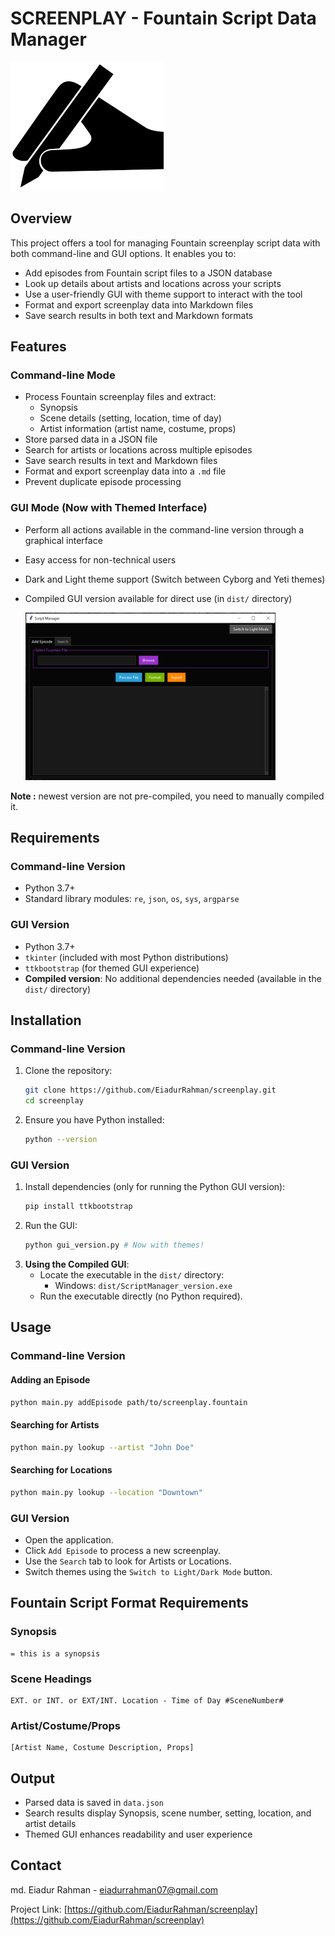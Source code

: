 # SCREENPLAY - Fountain Script Data Manager

![alt text](img/icon.png)

## Overview

This project offers a tool for managing Fountain screenplay script data with both command-line and GUI options. It enables you to:
- Add episodes from Fountain script files to a JSON database
- Look up details about artists and locations across your scripts
- Use a user-friendly GUI with theme support to interact with the tool
- Format and export screenplay data into Markdown files
- Save search results in both text and Markdown formats

## Features

### Command-line Mode
- Process Fountain screenplay files and extract:
  - Synopsis  
  - Scene details (setting, location, time of day)
  - Artist information (artist name, costume, props)
- Store parsed data in a JSON file
- Search for artists or locations across multiple episodes
- Save search results in text and Markdown files
- Format and export screenplay data into a `.md` file
- Prevent duplicate episode processing

### GUI Mode (Now with Themed Interface)
- Perform all actions available in the command-line version through a graphical interface
- Easy access for non-technical users
- Dark and Light theme support (Switch between Cyborg and Yeti themes)
- Compiled GUI version available for direct use (in `dist/` directory) 

  <img src="img/dark-theme.png" hight=300 width = 400>

**Note :** newest version are not pre-compiled, you need to manually compiled it.

## Requirements

### Command-line Version
- Python 3.7+
- Standard library modules: `re`, `json`, `os`, `sys`, `argparse`

### GUI Version
- Python 3.7+
- `tkinter` (included with most Python distributions)
- `ttkbootstrap` (for themed GUI experience)
- **Compiled version**: No additional dependencies needed (available in the `dist/` directory)

## Installation

### Command-line Version
1. Clone the repository:
    ```bash
    git clone https://github.com/EiadurRahman/screenplay.git
    cd screenplay
    ```
2. Ensure you have Python installed:
    ```bash
    python --version
    ```

### GUI Version
1. Install dependencies (only for running the Python GUI version):
    ```bash
    pip install ttkbootstrap
    ```
2. Run the GUI:
    ```bash
    python gui_version.py # Now with themes!
    ```
3. **Using the Compiled GUI**:
    - Locate the executable in the `dist/` directory:
      - Windows: `dist/ScriptManager_version.exe`
    - Run the executable directly (no Python required).

## Usage

### Command-line Version
#### Adding an Episode
```bash
python main.py addEpisode path/to/screenplay.fountain
```

#### Searching for Artists
```bash
python main.py lookup --artist "John Doe"
```

#### Searching for Locations
```bash
python main.py lookup --location "Downtown"
```

### GUI Version
- Open the application.
- Click `Add Episode` to process a new screenplay.
- Use the `Search` tab to look for Artists or Locations.
- Switch themes using the `Switch to Light/Dark Mode` button.

## Fountain Script Format Requirements

### Synopsis
```
= this is a synopsis
```

### Scene Headings
```
EXT. or INT. or EXT/INT. Location - Time of Day #SceneNumber#
```

### Artist/Costume/Props
```
[Artist Name, Costume Description, Props]
```

## Output

- Parsed data is saved in `data.json`
- Search results display Synopsis, scene number, setting, location, and artist details
- Themed GUI enhances readability and user experience

## Contact

md. Eiadur Rahman - eiadurrahman07@gmail.com

Project Link: [https://github.com/EiadurRahman/screenplay](https://github.com/EiadurRahman/screenplay)
